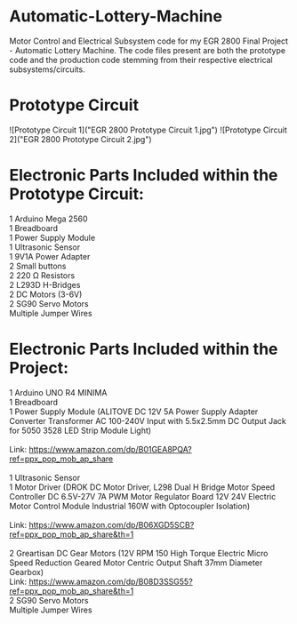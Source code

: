 # Automatic-Lottery-Machine
Motor Control and Electrical Subsystem code for my EGR 2800 Final Project - Automatic Lottery Machine. The code files present are both the prototype code and the production code stemming from their respective electrical subsystems/circuits. 

# Prototype Circuit
![Prototype Circuit 1]("EGR 2800 Prototype Circuit 1.jpg")
![Prototype Circuit 2]("EGR 2800 Prototype Circuit 2.jpg")

# Electronic Parts Included within the Prototype Circuit:
1 Arduino Mega 2560
<br>
1 Breadboard
<br>
1 Power Supply Module
<br>
1 Ultrasonic Sensor
<br>
1 9V1A Power Adapter
<br>
2 Small buttons
<br>
2 220 Ω Resistors
<br>
2 L293D H-Bridges
<br>
2 DC Motors (3-6V)
<br>
2 SG90 Servo Motors
<br>
Multiple Jumper Wires

# Electronic Parts Included within the Project:
1 Arduino UNO R4 MINIMA
<br>
1 Breadboard
<br>
1 Power Supply Module (ALITOVE DC 12V 5A Power Supply Adapter Converter Transformer AC 100-240V Input with 5.5x2.5mm DC Output Jack for 5050 3528 LED Strip Module Light)
<br>
<br>
  Link: https://www.amazon.com/dp/B01GEA8PQA?ref=ppx_pop_mob_ap_share
<br>
<br>
1 Ultrasonic Sensor
<br>
1 Motor Driver (DROK DC Motor Driver, L298 Dual H Bridge Motor Speed Controller DC 6.5V-27V 7A PWM Motor Regulator Board 12V 24V Electric Motor Control Module Industrial 160W with Optocoupler Isolation)
<br> 
<br>
  Link: https://www.amazon.com/dp/B06XGD5SCB?ref=ppx_pop_mob_ap_share&th=1
<br>
<br>
2 Greartisan DC Gear Motors (12V RPM 150 High Torque Electric Micro Speed Reduction Geared Motor Centric Output Shaft 37mm Diameter Gearbox)
<br>
  Link: https://www.amazon.com/dp/B08D3SSG55?ref=ppx_pop_mob_ap_share&th=1
<br>
2 SG90 Servo Motors
<br>
Multiple Jumper Wires
